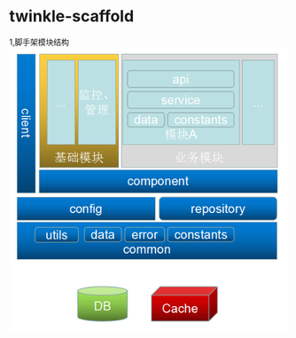 # twinkle-scaffold
1,脚手架模块结构
![Image text](https://github.com/twinkle-cloud/twinkle-scaffold/blob/master/%E8%A7%84%E8%8C%83%E4%B8%8E%E6%A8%A1%E5%9D%97%E4%BB%8B%E7%BB%8D/%E8%84%9A%E6%89%8B%E6%9E%B6-2.png)
